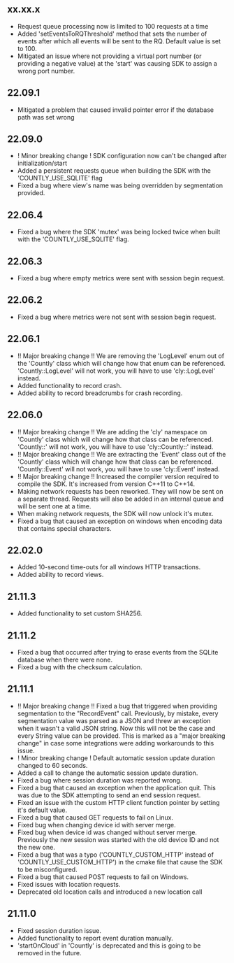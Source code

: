 ## xx.xx.x
- Request queue processing now is limited to 100 requests at a time
- Added 'setEventsToRQThreshold' method that sets the number of events after which all events will be sent to the RQ. Default value is set to 100.
- Mitigated an issue where not providing a virtual port number (or providing a negative value) at the 'start' was causing SDK to assign a wrong port number.

## 22.09.1
- Mitigated a problem that caused invalid pointer error if the database path was set wrong 

## 22.09.0
- ! Minor breaking change ! SDK configuration now can't be changed after initialization/start
- Added a persistent requests queue when building the SDK with the 'COUNTLY_USE_SQLITE' flag
- Fixed a bug where view's name was being overridden by segmentation provided.

## 22.06.4
- Fixed a bug where the SDK 'mutex' was being locked twice when built with the 'COUNTLY_USE_SQLITE' flag.

## 22.06.3
- Fixed a bug where empty metrics were sent with session begin request.

## 22.06.2
- Fixed a bug where metrics were not sent with session begin request.

## 22.06.1
- !! Major breaking change !! We are removing the 'LogLevel' enum out of the 'Countly' class which will change how that enum can be referenced. 'Countly::LogLevel' will not work, you will have to use 'cly::LogLevel' instead.
- Added functionality to record crash.
- Added ability to record breadcrumbs for crash recording.

## 22.06.0
- !! Major breaking change !! We are adding the 'cly' namespace on 'Countly' class which will change how that class can be referenced. 'Countly::' will not work, you will have to use 'cly::Countly::' instead.
- !! Major breaking change !! We are extracting the 'Event' class out of the 'Countly' class which will change how that class can be referenced. 'Countly::Event' will not work, you will have to use 'cly::Event' instead.
- !! Major breaking change !! Increased the compiler version required to compile the SDK. It's increased from version C++11 to C++14.
- Making network requests has been reworked. They will now be sent on a separate thread. Requests will also be added in an internal queue and will be sent one at a time.
- When making network requests, the SDK will now unlock it's mutex.
- Fixed a bug that caused an exception on windows when encoding data that contains special characters. 

## 22.02.0
- Added 10-second time-outs for all windows HTTP transactions.
- Added ability to record views.

## 21.11.3
- Added functionality to set custom SHA256.

## 21.11.2
- Fixed a bug that occurred after trying to erase events from the SQLite database when there were none.
- Fixed a bug with the checksum calculation.

## 21.11.1
- !! Major breaking change !! Fixed a bug that triggered when providing segmentation to the "RecordEvent" call. Previously, by mistake, every segmentation value was parsed as a JSON and threw an exception when it wasn't a valid JSON string. 
Now this will not be the case and every String value can be provided. This is marked as a "major breaking change" in case some integrations were adding workarounds to this issue.
- ! Minor breaking change ! Default automatic session update duration changed to 60 seconds.
- Added a call to change the automatic session update duration.
- Fixed a bug where session duration was reported wrong.
- Fixed a bug that caused an exception when the application quit. This was due to the SDK attempting to send an end session request.
- Fixed an issue with the custom HTTP client function pointer by setting it's default value.
- Fixed a bug that caused GET requests to fail on Linux.
- Fixed bug when changing device id with server merge.
- Fixed bug when device id was changed without server merge. Previously the new session was started with the old device ID and not the new one.
- Fixed a bug that was a typo ('COUNTLY_CUSTOM_HTTP' instead of 'COUNTLY_USE_CUSTOM_HTTP') in the cmake file that cause the SDK to be misconfigured. 
- Fixed a bug that caused POST requests to fail on Windows.
- Fixed issues with location requests.
- Deprecated old location calls and introduced a new location call

## 21.11.0
- Fixed session duration issue.
- Added functionality to report event duration manually.
- 'startOnCloud' in 'Countly' is deprecated and this is going to be removed in the future.
